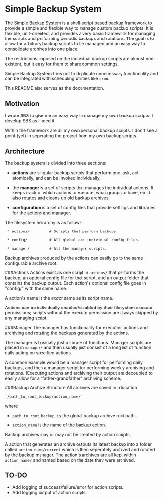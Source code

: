 Simple Backup System
====================
The Simple Backup System is a shell-script based backup framework to provide a simple and flexible way to manage custom backup scripts. It is flexible, unit-oriented, and provides a very basic framework for managing the scripts and performing periodic backups and rotations. The goal is to allow for arbitrary backup scripts to be managed and an easy way to consolidate archives into one place.

The restrictions imposed on the individual backup scripts are almost non-existent, but it easy for them to share common settings.

Simple Backup System tries not to duplicate unnecessary functionality and can be integrated with scheduling utilities like `cron`.

This README also serves as the documentation.


Motivation
----------
I wrote SBS to give me an easy way to manage my own backup scripts. I develop SBS as I need it.

Within the framework are all my own personal backup scripts. I don't see a point (yet) in seperating the project from my own backup scripts.


Architecture
------------
The backup system is divided into three sections:

* **actions** are singular backup scripts that perform one task, act atomically, and can be invoked individually.

* the **manager** is a set of scripts that manages the individual actions. It keeps track of which actions to execute, what groups to have, etc. It also rotates and cleans up old backup archives.

* **configuration** is a set of config files that provide settings and libraries for the actions and manager.

The filesystem heirarchy is as follows:

     * actions/         # Scripts that perform backups.

     * config/          # All global and individual config files.

     * manager/         # All the manager scripts.

Backup archives produced by the actions can easily go to the same configurable archive root.


###Actions
Actions exist as one script in `actions/` that performs the backup, an optional config file for that script, and an output folder that contains the backup output. Each action's optional config file goes in "config/" with the same name.

A action's name is the *exact* same as its script name.

Actions can be individually enabled/disabled by their filesystem execute permissions; scripts without the execute permission are always skipped by any managing script.


###Manager
The manager has functionality for executing actions and archiving and rotating the backups generated by the actions.

The manager is basically just a library of functions. Manager scripts are placed in `manager/` and then usually just consist of a long list of function calls acting on specified actions.

A common example would be a manager script for performing daily backups, and then a manager script for performing weekly archiving and rotations. (Executing actions and archiving their output are decoupled to easily allow for a "father-grandfather" archiving scheme.


###Backup Archive Structure
All archives are saved in a location

    `/path_to_root_backup/action_name/`

where

* `path_to_root_backup is` the global backup archive root path.

* `action_name` is the name of the backup action.

Backup archives may or may not be created by action scripts.

A action that generates an archive outputs its latest backup into a folder called `action_name/current` which is then seperately archived and rotated by the backup manager. The action's archives are all kept within `action_name/` and named based on the date they were archived.


TO-DO
-----
* Add logging of success/failure/error for action scripts.
* Add logging output of action scripts.
